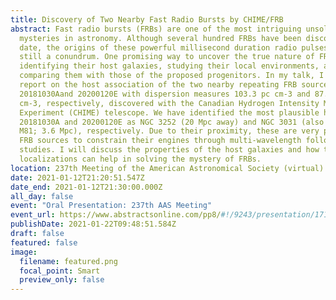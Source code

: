 ```yaml
---
title: Discovery of Two Nearby Fast Radio Bursts by CHIME/FRB
abstract: Fast radio bursts (FRBs) are one of the most intriguing unsolved
  mysteries in astronomy. Although several hundred FRBs have been discovered to
  date, the origins of these powerful millisecond duration radio pulses are
  still a conundrum. One promising way to uncover the true nature of FRBs is by
  identifying their host galaxies, studying their local environments, and
  comparing them with those of the proposed progenitors. In my talk, I will
  report on the host association of the two nearby repeating FRB sources,
  20181030Aand 20200120E with dispersion measures 103.3 pc cm-3 and 87.8 pc
  cm-3, respectively, discovered with the Canadian Hydrogen Intensity Mapping
  Experiment (CHIME) telescope. We have identified the most plausible hosts of
  20181030A and 20200120E as NGC 3252 (20 Mpc away) and NGC 3031 (also known as
  M81; 3.6 Mpc), respectively. Due to their proximity, these are very promising
  FRB sources to constrain their engines through multi-wavelength follow-up
  studies. I will discuss the properties of the host galaxies and how these
  localizations can help in solving the mystery of FRBs.
location: 237th Meeting of the American Astronomical Society (virtual)
date: 2021-01-12T21:20:51.547Z
date_end: 2021-01-12T21:30:00.000Z
all_day: false
event: "Oral Presentation: 237th AAS Meeting"
event_url: https://www.abstractsonline.com/pp8/#!/9243/presentation/1717
publishDate: 2021-01-22T09:48:51.584Z
draft: false
featured: false
image:
  filename: featured.png
  focal_point: Smart
  preview_only: false
---
```

